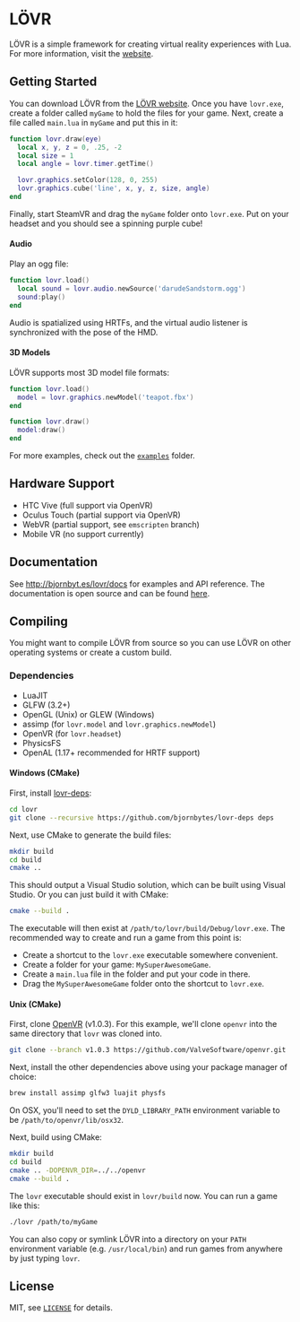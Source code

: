 LÖVR
===

LÖVR is a simple framework for creating virtual reality experiences with Lua.  For more information,
visit the [website](http://bjornbyt.es/lovr).

Getting Started
---

You can download LÖVR from the [LÖVR website](http://bjornbyt.es/lovr).  Once you have `lovr.exe`,
create a folder called `myGame` to hold the files for your game.  Next, create a file called
`main.lua` in `myGame` and put this in it:

```lua
function lovr.draw(eye)
  local x, y, z = 0, .25, -2
  local size = 1
  local angle = lovr.timer.getTime()

  lovr.graphics.setColor(128, 0, 255)
  lovr.graphics.cube('line', x, y, z, size, angle)
end
```

Finally, start SteamVR and drag the `myGame` folder onto `lovr.exe`.  Put on your headset and you
should see a spinning purple cube!

#### Audio

Play an ogg file:

```lua
function lovr.load()
  local sound = lovr.audio.newSource('darudeSandstorm.ogg')
  sound:play()
end
```

Audio is spatialized using HRTFs, and the virtual audio listener is synchronized with the pose of
the HMD.

#### 3D Models

LÖVR supports most 3D model file formats:

```lua
function lovr.load()
  model = lovr.graphics.newModel('teapot.fbx')
end

function lovr.draw()
  model:draw()
end
```

For more examples, check out the [`examples`](examples) folder.

Hardware Support
---

- HTC Vive (full support via OpenVR)
- Oculus Touch (partial support via OpenVR)
- WebVR (partial support, see `emscripten` branch)
- Mobile VR (no support currently)

Documentation
---

See <http://bjornbyt.es/lovr/docs> for examples and API reference.  The documentation is open source
and can be found [here](https://github.com/bjornbytes/lovr-docs).

Compiling
---

You might want to compile LÖVR from source so you can use LÖVR on other operating systems or create
a custom build.

### Dependencies

- LuaJIT
- GLFW (3.2+)
- OpenGL (Unix) or GLEW (Windows)
- assimp (for `lovr.model` and `lovr.graphics.newModel`)
- OpenVR (for `lovr.headset`)
- PhysicsFS
- OpenAL (1.17+ recommended for HRTF support)

#### Windows (CMake)

First, install [lovr-deps](https://github.com/bjornbytes/lovr-deps):

```sh
cd lovr
git clone --recursive https://github.com/bjornbytes/lovr-deps deps
```

Next, use CMake to generate the build files:

```sh
mkdir build
cd build
cmake ..
```

This should output a Visual Studio solution, which can be built using Visual Studio.  Or you can
just build it with CMake:

```sh
cmake --build .
```

The executable will then exist at `/path/to/lovr/build/Debug/lovr.exe`.  The recommended way to
create and run a game from this point is:

- Create a shortcut to the `lovr.exe` executable somewhere convenient.
- Create a folder for your game: `MySuperAwesomeGame`.
- Create a `main.lua` file in the folder and put your code in there.
- Drag the `MySuperAwesomeGame` folder onto the shortcut to `lovr.exe`.

#### Unix (CMake)

First, clone [OpenVR](https://github.com/ValveSoftware/openvr) (v1.0.3).  For this example, we'll clone
`openvr` into the same directory that `lovr` was cloned into.

```sh
git clone --branch v1.0.3 https://github.com/ValveSoftware/openvr.git
```

Next, install the other dependencies above using your package manager of choice:

```sh
brew install assimp glfw3 luajit physfs
```

On OSX, you'll need to set the `DYLD_LIBRARY_PATH` environment variable to be
`/path/to/openvr/lib/osx32`.

Next, build using CMake:

```sh
mkdir build
cd build
cmake .. -DOPENVR_DIR=../../openvr
cmake --build .
```

The `lovr` executable should exist in `lovr/build` now.  You can run a game like this:

```sh
./lovr /path/to/myGame
```

You can also copy or symlink LÖVR into a directory on your `PATH` environment variable (e.g.
`/usr/local/bin`) and run games from anywhere by just typing `lovr`.

License
---

MIT, see [`LICENSE`](LICENSE) for details.
